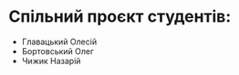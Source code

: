 # Спільний проєкт студентів:
<ul>
  <li>
    Главацький Олесій
  </li>
  <li>
    Бортовський Олег
  </li>
    <li>
    Чижик Назарій
  </li>
</ul>
